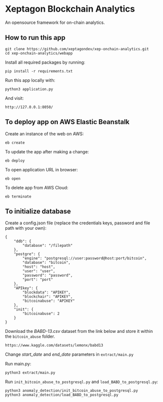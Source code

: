 
# Xeptagon Blockchain Analytics
An opensource framework for on-chain analytics.

## How to run this app

```
git clone https://github.com/xeptagondev/xep-onchain-analytics.git
cd xep-onchain-analytics/webapp
```
Install all required packages by running:
```
pip install -r requirements.txt
```

Run this app locally with:
```
python3 application.py
```

And visit:
```
http://127.0.0.1:8050/
```

## To deploy app on AWS Elastic Beanstalk

Create an instance of the web on AWS:
```
eb create
```

To update the app after making a change:
```
eb deploy
```

To open application URL in browser:
```
eb open
```

To delete app from AWS Cloud:
```
eb terminate
```
## To initialize database

Create a config.json file (replace the credentials keys, password and file path with your own):
```
{
    "ddb": {
        "database": "/filepath"
    },
    "postgre": {
        "engine": "postgresql://user:password@host:port/bitcoin",
        "database": "bitcoin",
        "host": "host",
        "user": "user",
        "password": "password",
        "port": "port"
    },
    "APIkey": {
        "blockdata": "APIKEY",
        "blockchair": "APIKEY",
        "bitcoinabuse": "APIKEY"
    },
    "init": {
        "bitcoinabuse": 2
    }
}

```

Download the *BABD-13.csv* dataset from the link below and store it within the `bitcoin_abuse` folder.

```
https://www.kaggle.com/datasets/lemonx/babd13
```

Change *start_date* and *end_date* parameters in `extract/main.py`

Run main.py:

```
python3 extract/main.py
```

Run `init_bitcoin_abuse_to_postgresql.py` and `load_BABD_to_postgresql.py`:

```
python3 anomaly_detection/init_bitcoin_abuse_to_postgresql.py
python3 anomaly_detection/load_BABD_to_postgresql.py
```
